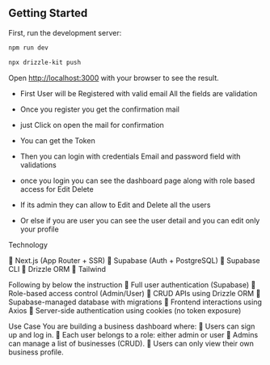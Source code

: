 ## Getting Started

First, run the development server:

```bash
npm run dev

npx drizzle-kit push

```

Open [http://localhost:3000](http://localhost:3000) with your browser to see the result.

* First User will be Registered with valid email
    All the fields are validation

* Once you register you get the confirmation mail

* just Click on open the mail for confirmation

* You can get the Token

* Then you can login with credentials
   Email and password field with validations

* once you login you can see the dashboard page along with role based access for Edit Delete   

* If its admin they can allow to Edit and Delete all the users

* Or else if you are user you can see the user detail and you can edit only your profile

Technology 

 Next.js (App Router + SSR)
 Supabase (Auth + PostgreSQL)
 Supabase CLI
 Drizzle ORM
 Tailwind 

Following by below the instruction
 Full user authentication (Supabase)
 Role-based access control (Admin/User)
 CRUD APIs using Drizzle ORM
 Supabase-managed database with migrations
 Frontend interactions using Axios
 Server-side authentication using cookies (no token exposure)

Use Case
You are building a business dashboard where:
 Users can sign up and log in.
 Each user belongs to a role: either admin or user
 Admins can manage a list of businesses (CRUD).
 Users can only view their own business profile.




